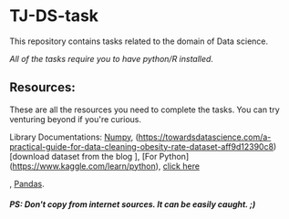 # TJ-DS-task

This repository contains tasks related to the domain of Data science. 

_All of the tasks require you to have python/R installed._



## Resources: 
These are all the resources you need to complete the tasks. You can try venturing beyond if you're curious.

Library Documentations: [Numpy](https://numpy.org/doc/stable/index.html), (https://towardsdatascience.com/a-practical-guide-for-data-cleaning-obesity-rate-dataset-aff9d12390c8) [download dataset from the blog ], 
[For Python] (https://www.kaggle.com/learn/python),
[click here](https://www.youtube.com/watch?v=EsDFiZPljYo&list=PLWKjhJtqVAblvI1i46ScbKV2jH1gdL7VQ&index=1) 

, [Pandas](https://pandas.pydata.org/docs/).




##### PS: Don't copy from internet sources. It can be easily caught. ;)


